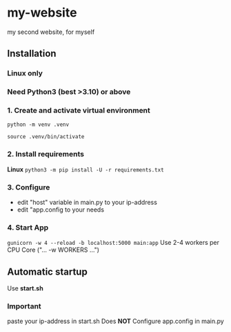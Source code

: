 # my-website

my second website, for myself

## Installation

### Linux only

### Need Python3 (best >3.10) or above

### 1. Create and activate virtual environment

`python -m venv .venv`

`source .venv/bin/activate`

### 2. Install requirements

**Linux**
`python3 -m pip install -U -r requirements.txt`

### 3. Configure

- edit "host" variable in main.py to your ip-address
- edit "app.config to your needs

### 4. Start App

`gunicorn -w 4 --reload -b localhost:5000 main:app`
Use 2-4 workers per CPU Core ("... -w WORKERS ...")

## Automatic startup

Use **start.sh**

### Important

paste your ip-address in start.sh
Does **NOT** Configure app.config in main.py
